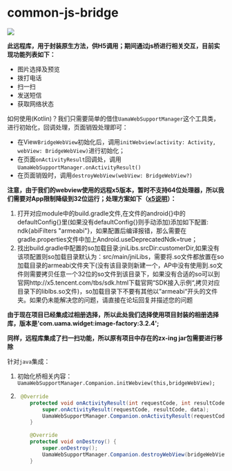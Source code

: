 # common-js-bridge

[![](https://jitpack.io/v/UamaHZ/common-js-bridge.svg)](https://jitpack.io/#UamaHZ/common-js-bridge)

**此远程库，用于封装原生方法，供H5调用；期间通过js桥进行相关交互，目前实现功能列表如下：**
- 图片选择及预览
- 拨打电话
- 扫一扫
- 发送短信
- 获取网络状态

如何使用(Kotlin)？我们只需要简单的借住`UamaWebSupportManager`这个工具类，进行初始化，回调处理，页面销毁处理即可：
- 在View`BridgeWebView`初始化后，调用`initWebview(activity: Activity, webView: BridgeWebView)`进行初始化；
- 在页面`onActivityResult`回调处，调用`UamaWebSupportManager.onActivityResult()`
- 在页面销毁时，调用`destroyWebView(webView: BridgeWebView?)`


**注意，由于我们的webview使用的远程x5版本，暂时不支持64位处理器，所以我们需要对App限制降级到32位运行；处理方案如下（[x5说明](https://x5.tencent.com/tbs/technical.html#/detail/sdk/1/34cf1488-7dc2-41ca-a77f-0014112bcab7)）：**

1. 打开对应module中的build.gradle文件,在文件的android{}中的defaultConfig{}里(如果没有defaultConfig{}则手动添加)添加如下配置: ndk{abiFilters "armeabi"}，如果配置后编译报错，那么需要在gradle.properties文件中加上Android.useDeprecatedNdk=true；
2. 找出build.gradle中配置的so加载目录:jniLibs.srcDir:customerDir,如果没有该项配置则so加载目录默认为：src/main/jniLibs，需要将.so文件都放置在so加载目录的armeabi文件夹下(没有该目录则新建一个，AP中没有使用到.so文件则需要拷贝任意一个32位的so文件到该目录下，如果没有合适的so可以到官网http://x5.tencent.com/tbs/sdk.html下载官网“SDK接入示例“,拷贝对应目录下的liblbs.so文件)，so加载目录下不要有其他以”armeabi“开头的文件夹。如果仍未能解决您的问题，请直接在论坛回复并描述您的问题

**由于现在项目已经集成过相册选择，所以此处我们选择使用项目封装的相册选择库，版本是'com.uama.widget:image-factory:3.2.4';**

 **同样，远程库集成了扫一扫功能，所以原有项目中存在的zx-ing jar包需要进行移除**

针对`java`集成：

1. 初始化桥相关内容：`UamaWebSupportManager.Companion.initWebview(this,bridgeWebView);`

2. ```java
    @Override
       protected void onActivityResult(int requestCode, int resultCode, @Nullable Intent data) {
           super.onActivityResult(requestCode, resultCode, data);
           UamaWebSupportManager.Companion.onActivityResult(requestCode,resultCode,data,this);
       }
       
       @Override
       protected void onDestroy() {
           super.onDestroy();
           UamaWebSupportManager.Companion.destroyWebView(bridgeWebView);
       }
    ```
